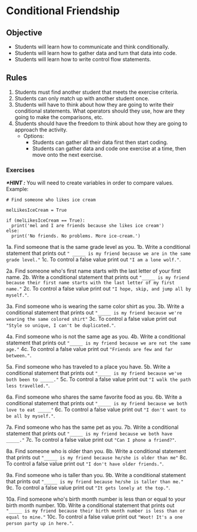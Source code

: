 # Conditional Friendship

## Objective

* Students will learn how to communicate and think conditionally.
* Students will learn how to gather data and turn that data into code.
* Students will learn how to write control flow statements.

## Rules

1.  Students must find another student that meets the exercise criteria.
2.  Students can only match up with another student once.
3.  Students will have to think about how they are going to write their conditional statements. What operators should they use, how are they going to make the comparisons, etc.
4.  Students should have the freedom to think about how they are going to approach the activity.
    - Options:
        * Students can gather all their data first then start coding.
        * Students can gather data and code one exercise at a time, then move onto the next exercise.

### Exercises

**_\*HINT :_** You will need to create variables in order to compare values.
Example:

```
# Find someone who likes ice cream

melLikesIceCream = True

if (melLikesIceCream == True):
  print('mel and I are friends because she likes ice cream')
else:
  print('No friends. No problems. More ice-cream.')
```

1a. Find someone that is the same grade level as you.
1b. Write a conditional statement that prints out `" _____ is my friend because we are in the same grade level."`
1c. To control a false value print out `"I am a lone wolf."`.

2a. Find someone who's first name starts with the last letter of your first name.
2b. Write a conditional statement that prints out `"_____ is my friend because their first name starts with the last letter of my first name."`
2c. To control a false value print out `"I hope, skip, and jump all by myself."`.

3a. Find someone who is wearing the same color shirt as you.
3b. Write a conditional statement that prints out `"_____ is my friend because we're wearing the same colored shirt"`
3c. To control a false value print out `"Style so unique, I can't be duplicated."`.

4a. Find someone who is not the same age as you.
4b. Write a conditional statement that prints out `"_____ is my friend because we are not the same age."`
4c. To control a false value print out `"Friends are few and far between."`.

5a. Find someone who has traveled to a place you have.
5b. Write a conditional statement that prints out `"_____ is my friend because we've both been to _____."`
5c. To control a false value print out `"I walk the path less travelled."`.

6a. Find someone who shares the same favorite food as you.
6b. Write a conditional statement that prints out `"_____ is my friend because we both love to eat _____"`
6c. To control a false value print out `"I don't want to be all by myself."`.

7a. Find someone who has the same pet as you.
7b. Write a conditional statement that prints out `"_____ is my friend because we both have _____."`
7c. To control a false value print out `"Can I phone a friend?"`.

8a. Find someone who is older than you.
8b. Write a conditional statement that prints out `"_____ is my friend because he/she is older than me"`
8c. To control a false value print out `"I don't have older friends."`.

9a. Find someone who is taller than you.
9b. Write a conditional statement that prints out `"_____ is my friend because he/she is taller than me."`
9c. To control a false value print out `"It gets lonely at the top."`.

10a. Find someone who's birth month number is less than or equal to your birth month number.
10b. Write a conditional statement that prints out `"_____ is my friend because their birth month number is less than or equal to mine."`
10c. To control a false value print out `"Woot! It's a one person party up in here."`.
